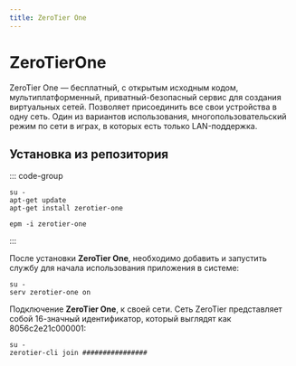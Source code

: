 ```yaml
---
title: ZeroTier One
---
```


# ZeroTierOne

ZeroTier One — бесплатный, с открытым исходным кодом, мультиплатформенный, приватный-безопасный сервис для создания виртуальных сетей. Позволяет присоединить все свои устройства в одну сеть. Один из вариантов использования, многопользовательский режим по сети в играх, в которых есть только LAN-поддержка.

## Установка из репозитория

::: code-group

```shell[apt-get]
su -
apt-get update
apt-get install zerotier-one
```
```shell[epm]
epm -i zerotier-one
```
:::

После установки **ZeroTier One**, необходимо добавить и запустить службу для начала использования приложения в системе:

```shell
su -
serv zerotier-one on
```

Подключение **ZeroTier One**, к своей сети. Сеть ZeroTier представляет собой 16-значный идентификатор, который выглядят как 8056c2e21c000001:

```shell
su -
zerotier-cli join ################
```
